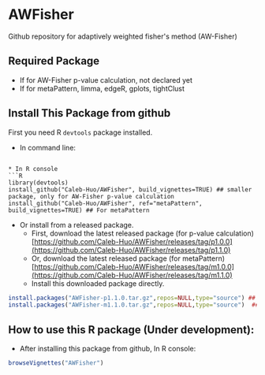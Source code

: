 # AWFisher
Github repository for adaptively weighted fisher's method (AW-Fisher)


## Required Package
* If for AW-Fisher p-value calculation, not declared yet
* If for metaPattern, limma, edgeR, gplots, tightClust

## Install This Package from github
First you need R `devtools` package installed.
* In command line:
```

* In R console
```R
library(devtools)
install_github("Caleb-Huo/AWFisher", build_vignettes=TRUE) ## smaller package, only for AW-Fisher p-value calculation
install_github("Caleb-Huo/AWFisher", ref="metaPattern", build_vignettes=TRUE) ## For metaPattern
```


* Or install from a released package.
    - First, download the latest released package (for p-value calculation)
[https://github.com/Caleb-Huo/AWFisher/releases/tag/p1.0.0](https://github.com/Caleb-Huo/AWFisher/releases/tag/p1.1.0)
    - Or, download the latest released package (for metaPattern)
[https://github.com/Caleb-Huo/AWFisher/releases/tag/m1.0.0](https://github.com/Caleb-Huo/AWFisher/releases/tag/m1.1.0)
    - Install this downloaded package directly.
```R
install.packages("AWFisher-p1.1.0.tar.gz",repos=NULL,type="source") ## smaller package, only for AW-Fisher p-value calculation
install.packages("AWFisher-m1.1.0.tar.gz",repos=NULL,type="source")  ## For metaPattern
```

## How to use this R package (Under development):

* After installing this package from github, In R console:
```R
browseVignettes("AWFisher")
```
